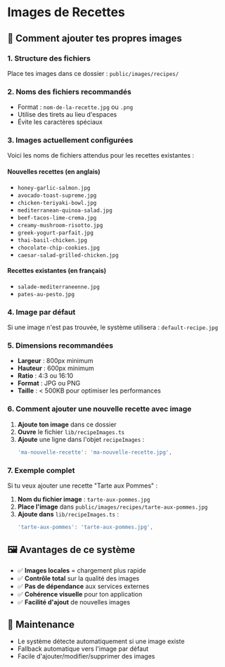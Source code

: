 # Images de Recettes

## 📁 Comment ajouter tes propres images

### 1. Structure des fichiers
Place tes images dans ce dossier : `public/images/recipes/`

### 2. Noms des fichiers recommandés
- Format : `nom-de-la-recette.jpg` ou `.png`
- Utilise des tirets au lieu d'espaces
- Évite les caractères spéciaux

### 3. Images actuellement configurées

Voici les noms de fichiers attendus pour les recettes existantes :

#### Nouvelles recettes (en anglais)
- `honey-garlic-salmon.jpg`
- `avocado-toast-supreme.jpg` 
- `chicken-teriyaki-bowl.jpg`
- `mediterranean-quinoa-salad.jpg`
- `beef-tacos-lime-crema.jpg`
- `creamy-mushroom-risotto.jpg`
- `greek-yogurt-parfait.jpg`
- `thai-basil-chicken.jpg`
- `chocolate-chip-cookies.jpg`
- `caesar-salad-grilled-chicken.jpg`

#### Recettes existantes (en français)
- `salade-mediterraneenne.jpg`
- `pates-au-pesto.jpg`

### 4. Image par défaut
Si une image n'est pas trouvée, le système utilisera : `default-recipe.jpg`

### 5. Dimensions recommandées
- **Largeur** : 800px minimum
- **Hauteur** : 600px minimum
- **Ratio** : 4:3 ou 16:10
- **Format** : JPG ou PNG
- **Taille** : < 500KB pour optimiser les performances

### 6. Comment ajouter une nouvelle recette avec image

1. **Ajoute ton image** dans ce dossier
2. **Ouvre** le fichier `lib/recipeImages.ts`
3. **Ajoute** une ligne dans l'objet `recipeImages` :
   ```typescript
   'ma-nouvelle-recette': 'ma-nouvelle-recette.jpg',
   ```

### 7. Exemple complet

Si tu veux ajouter une recette "Tarte aux Pommes" :

1. **Nom du fichier image** : `tarte-aux-pommes.jpg`
2. **Place l'image** dans `public/images/recipes/tarte-aux-pommes.jpg`
3. **Ajoute dans** `lib/recipeImages.ts` :
   ```typescript
   'tarte-aux-pommes': 'tarte-aux-pommes.jpg',
   ```

## 🖼️ Avantages de ce système

- ✅ **Images locales** = chargement plus rapide
- ✅ **Contrôle total** sur la qualité des images
- ✅ **Pas de dépendance** aux services externes
- ✅ **Cohérence visuelle** pour ton application
- ✅ **Facilité d'ajout** de nouvelles images

## 🔧 Maintenance

- Le système détecte automatiquement si une image existe
- Fallback automatique vers l'image par défaut
- Facile d'ajouter/modifier/supprimer des images
